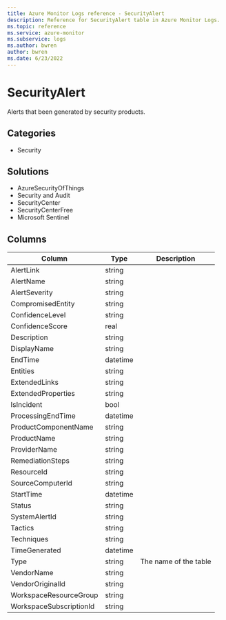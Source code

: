 ```yaml
---
title: Azure Monitor Logs reference - SecurityAlert
description: Reference for SecurityAlert table in Azure Monitor Logs.
ms.topic: reference
ms.service: azure-monitor
ms.subservice: logs
ms.author: bwren
author: bwren
ms.date: 6/23/2022
---
```


# SecurityAlert

 Alerts that been generated by security products.

## Categories

- Security
## Solutions

- AzureSecurityOfThings
- Security and Audit
- SecurityCenter
- SecurityCenterFree
- Microsoft Sentinel




## Columns

| Column | Type | Description |
| --- | --- | --- |
| AlertLink | string |  |
| AlertName | string |  |
| AlertSeverity | string |  |
| CompromisedEntity | string |  |
| ConfidenceLevel | string |  |
| ConfidenceScore | real |  |
| Description | string |  |
| DisplayName | string |  |
| EndTime | datetime |  |
| Entities | string |  |
| ExtendedLinks | string |  |
| ExtendedProperties | string |  |
| IsIncident | bool |  |
| ProcessingEndTime | datetime |  |
| ProductComponentName | string |  |
| ProductName | string |  |
| ProviderName | string |  |
| RemediationSteps | string |  |
| ResourceId | string |  |
| SourceComputerId | string |  |
| StartTime | datetime |  |
| Status | string |  |
| SystemAlertId | string |  |
| Tactics | string |  |
| Techniques | string |  |
| TimeGenerated | datetime |  |
| Type | string | The name of the table |
| VendorName | string |  |
| VendorOriginalId | string |  |
| WorkspaceResourceGroup | string |  |
| WorkspaceSubscriptionId | string |  |
